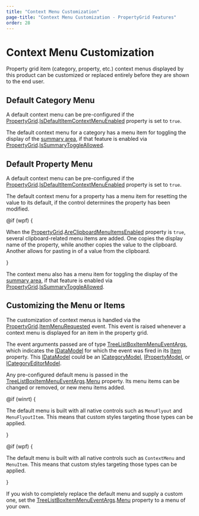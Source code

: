 ```yaml
---
title: "Context Menu Customization"
page-title: "Context Menu Customization - PropertyGrid Features"
order: 28
---
```

# Context Menu Customization

Property grid item (category, property, etc.) context menus displayed by this product can be customized or replaced entirely before they are shown to the end user.

## Default Category Menu

A default context menu can be pre-configured if the [PropertyGrid](xref:@ActiproUIRoot.Controls.Grids.PropertyGrid).[IsDefaultItemContextMenuEnabled](xref:@ActiproUIRoot.Controls.Grids.PropertyGrid.IsDefaultItemContextMenuEnabled) property is set to `true`.

The default context menu for a category has a menu item for toggling the display of the [summary area](summary-area.md), if that feature is enabled via [PropertyGrid](xref:@ActiproUIRoot.Controls.Grids.PropertyGrid).[IsSummaryToggleAllowed](xref:@ActiproUIRoot.Controls.Grids.PropertyGrid.IsSummaryToggleAllowed).

## Default Property Menu

A default context menu can be pre-configured if the [PropertyGrid](xref:@ActiproUIRoot.Controls.Grids.PropertyGrid).[IsDefaultItemContextMenuEnabled](xref:@ActiproUIRoot.Controls.Grids.PropertyGrid.IsDefaultItemContextMenuEnabled) property is set to `true`.

The default context menu for a property has a menu item for resetting the value to its default, if the control determines the property has been modified.

@if (wpf) {

When the [PropertyGrid](xref:@ActiproUIRoot.Controls.Grids.PropertyGrid).[AreClipboardMenuItemsEnabled](xref:@ActiproUIRoot.Controls.Grids.PropertyGrid.AreClipboardMenuItemsEnabled) property is `true`, several clipboard-related menu items are added.  One copies the display name of the property, while another copies the value to the clipboard.  Another allows for pasting in of a value from the clipboard. 

}

The context menu also has a menu item for toggling the display of the [summary area](summary-area.md), if that feature is enabled via [PropertyGrid](xref:@ActiproUIRoot.Controls.Grids.PropertyGrid).[IsSummaryToggleAllowed](xref:@ActiproUIRoot.Controls.Grids.PropertyGrid.IsSummaryToggleAllowed).

## Customizing the Menu or Items

The customization of context menus is handled via the [PropertyGrid](xref:@ActiproUIRoot.Controls.Grids.PropertyGrid).[ItemMenuRequested](xref:@ActiproUIRoot.Controls.Grids.TreeListBox.ItemMenuRequested) event.  This event is raised whenever a context menu is displayed for an item in the property grid.

The event arguments passed are of type [TreeListBoxItemMenuEventArgs](xref:@ActiproUIRoot.Controls.Grids.TreeListBoxItemMenuEventArgs), which indicates the [IDataModel](xref:@ActiproUIRoot.Controls.Grids.PropertyData.IDataModel) for which the event was fired in its [Item](xref:@ActiproUIRoot.Controls.Grids.TreeListBoxItemEventArgs.Item) property.  This [IDataModel](xref:@ActiproUIRoot.Controls.Grids.PropertyData.IDataModel) could be an [ICategoryModel](xref:@ActiproUIRoot.Controls.Grids.PropertyData.ICategoryModel), [IPropertyModel](xref:@ActiproUIRoot.Controls.Grids.PropertyData.IPropertyModel), or [ICategoryEditorModel](xref:@ActiproUIRoot.Controls.Grids.PropertyData.ICategoryEditorModel).

Any pre-configured default menu is passed in the [TreeListBoxItemMenuEventArgs](xref:@ActiproUIRoot.Controls.Grids.TreeListBoxItemMenuEventArgs).[Menu](xref:@ActiproUIRoot.Controls.Grids.TreeListBoxItemMenuEventArgs.Menu) property.  Its menu items can be changed or removed, or new menu items added.

@if (winrt) {

The default menu is built with all native controls such as `MenuFlyout` and `MenuFlyoutItem`.  This means that custom styles targeting those types can be applied. 

}

@if (wpf) {

The default menu is built with all native controls such as `ContextMenu` and `MenuItem`.  This means that custom styles targeting those types can be applied. 

}

If you wish to completely replace the default menu and supply a custom one, set the [TreeListBoxItemMenuEventArgs](xref:@ActiproUIRoot.Controls.Grids.TreeListBoxItemMenuEventArgs).[Menu](xref:@ActiproUIRoot.Controls.Grids.TreeListBoxItemMenuEventArgs.Menu) property to a menu of your own.
